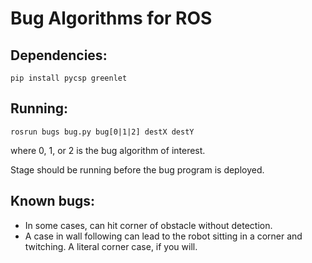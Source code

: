 Bug Algorithms for ROS
======================

Dependencies:
-------------

`pip install pycsp greenlet`

Running:
--------

`rosrun bugs bug.py bug[0|1|2] destX destY`

where 0, 1, or 2 is the bug algorithm of interest.

Stage should be running before the bug program is deployed.

Known bugs:
-----------

- In some cases, can hit corner of obstacle without detection.
- A case in wall following can lead to the robot sitting in a corner and twitching. A literal corner case, if you will.
